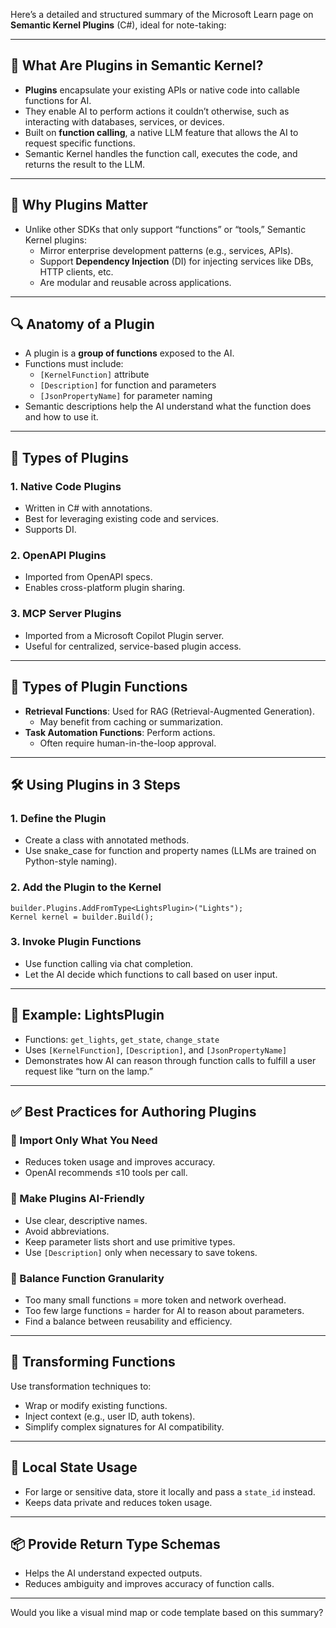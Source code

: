 Here’s a detailed and structured summary of the Microsoft Learn page on **Semantic Kernel Plugins** (C#), ideal for note-taking:

---

## 🧩 What Are Plugins in Semantic Kernel?

- **Plugins** encapsulate your existing APIs or native code into callable functions for AI.
- They enable AI to perform actions it couldn’t otherwise, such as interacting with databases, services, or devices.
- Built on **function calling**, a native LLM feature that allows the AI to request specific functions.
- Semantic Kernel handles the function call, executes the code, and returns the result to the LLM.

---

## 🧠 Why Plugins Matter

- Unlike other SDKs that only support “functions” or “tools,” Semantic Kernel plugins:
    - Mirror enterprise development patterns (e.g., services, APIs).
    - Support **Dependency Injection** (DI) for injecting services like DBs, HTTP clients, etc.
    - Are modular and reusable across applications.

---

## 🔍 Anatomy of a Plugin

- A plugin is a **group of functions** exposed to the AI.
- Functions must include:
    - `[KernelFunction]` attribute
    - `[Description]` for function and parameters
    - `[JsonPropertyName]` for parameter naming
- Semantic descriptions help the AI understand what the function does and how to use it.

---

## 🔌 Types of Plugins

### 1. **Native Code Plugins**

- Written in C# with annotations.
- Best for leveraging existing code and services.
- Supports DI.

### 2. **OpenAPI Plugins**

- Imported from OpenAPI specs.
- Enables cross-platform plugin sharing.

### 3. **MCP Server Plugins**

- Imported from a Microsoft Copilot Plugin server.
- Useful for centralized, service-based plugin access.

---

## 🧪 Types of Plugin Functions

- **Retrieval Functions**: Used for RAG (Retrieval-Augmented Generation).
    - May benefit from caching or summarization.
- **Task Automation Functions**: Perform actions.
    - Often require human-in-the-loop approval.

---

## 🛠 Using Plugins in 3 Steps

### 1. **Define the Plugin**

- Create a class with annotated methods.
- Use snake_case for function and property names (LLMs are trained on Python-style naming).

### 2. **Add the Plugin to the Kernel**

```CSharp
builder.Plugins.AddFromType<LightsPlugin>("Lights");
Kernel kernel = builder.Build();
```

### 3. **Invoke Plugin Functions**

- Use function calling via chat completion.
- Let the AI decide which functions to call based on user input.

---

## 🧠 Example: LightsPlugin

- Functions: `get_lights`, `get_state`, `change_state`
- Uses `[KernelFunction]`, `[Description]`, and `[JsonPropertyName]`
- Demonstrates how AI can reason through function calls to fulfill a user request like “turn on the lamp.”

---

## ✅ Best Practices for Authoring Plugins

### 🔹 Import Only What You Need

- Reduces token usage and improves accuracy.
- OpenAI recommends ≤10 tools per call.

### 🔹 Make Plugins AI-Friendly

- Use clear, descriptive names.
- Avoid abbreviations.
- Keep parameter lists short and use primitive types.
- Use `[Description]` only when necessary to save tokens.

### 🔹 Balance Function Granularity

- Too many small functions = more token and network overhead.
- Too few large functions = harder for AI to reason about parameters.
- Find a balance between reusability and efficiency.

---

## 🔄 Transforming Functions

Use transformation techniques to:

- Wrap or modify existing functions.
- Inject context (e.g., user ID, auth tokens).
- Simplify complex signatures for AI compatibility.

---

## 🔐 Local State Usage

- For large or sensitive data, store it locally and pass a `state_id` instead.
- Keeps data private and reduces token usage.

---

## 📦 Provide Return Type Schemas

- Helps the AI understand expected outputs.
- Reduces ambiguity and improves accuracy of function calls.

---

Would you like a visual mind map or code template based on this summary?